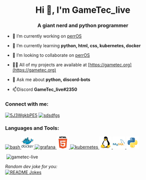 <h1 align="center">Hi 👋, I'm GameTec_live</h1>
<h3 align="center">A giant nerd and python programmer</h3>

- 🔭 I’m currently working on [perrOS](https://github.com/webshort/perros)

- 🌱 I’m currently learning **python, html, css, kubernetes, docker**

- 👯 I’m looking to collaborate on [perrOS](https://cloudcorp.uk)

- 👨‍💻 All of my projects are available at [https://gametec.org](https://gametec.org)

- 💬 Ask me about **python, discord-bots**

- 📫Discord **GameTec_live#2350**

<h3 align="left">Connect with me:</h3>
<p align="left">
<a href="https://discord.gg/5J3WgkbPE5" target="blank"><img align="center" src="https://raw.githubusercontent.com/rahuldkjain/github-profile-readme-generator/master/src/images/icons/Social/discord.svg" alt="5J3WgkbPE5" height="30" width="40" /></a>
<a rel="me" href="https://mastodon.online/@gametec_live"><img align="center" src="https://upload.wikimedia.org/wikipedia/commons/4/48/Mastodon_Logotype_%28Simple%29.svg" alt="sdsdfgs" height="30" width="40" /></a>
</p>

<h3 align="left">Languages and Tools:</h3>
<p align="left"> <a href="https://www.gnu.org/software/bash/" target="_blank"> <img src="https://www.vectorlogo.zone/logos/gnu_bash/gnu_bash-icon.svg" alt="bash" width="40" height="40"/> </a> <a href="https://www.docker.com/" target="_blank"> <img src="https://raw.githubusercontent.com/devicons/devicon/master/icons/docker/docker-original-wordmark.svg" alt="docker" width="40" height="40"/> </a> <a href="https://grafana.com" target="_blank"> <img src="https://www.vectorlogo.zone/logos/grafana/grafana-icon.svg" alt="grafana" width="40" height="40"/> </a> <a href="https://www.w3.org/html/" target="_blank"> <img src="https://raw.githubusercontent.com/devicons/devicon/master/icons/html5/html5-original-wordmark.svg" alt="html5" width="40" height="40"/> </a> <a href="https://kubernetes.io" target="_blank"> <img src="https://www.vectorlogo.zone/logos/kubernetes/kubernetes-icon.svg" alt="kubernetes" width="40" height="40"/> </a> <a href="https://www.linux.org/" target="_blank"> <img src="https://raw.githubusercontent.com/devicons/devicon/master/icons/linux/linux-original.svg" alt="linux" width="40" height="40"/> </a> <a href="https://www.mysql.com/" target="_blank"> <img src="https://raw.githubusercontent.com/devicons/devicon/master/icons/mysql/mysql-original-wordmark.svg" alt="mysql" width="40" height="40"/> </a> <a href="https://www.python.org" target="_blank"> <img src="https://raw.githubusercontent.com/devicons/devicon/master/icons/python/python-original.svg" alt="python" width="40" height="40"/> </a> </p>

<p>&nbsp;<img align="center" src="https://github-readme-stats.vercel.app/api?username=gametec-live&show_icons=true&locale=en" alt="gametec-live" /></p>
<i>Random dev joke for you:</i><br>
<a href="https://readme-jokes.vercel.app"><img align="center" src="https://readme-jokes.vercel.app/api?theme=prussian" alt="README Jokes"></a>
